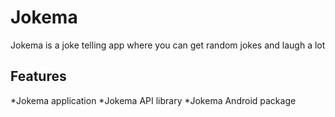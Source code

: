 # Jokema
Jokema is a joke telling app where you can get random jokes and laugh a lot

## Features
*Jokema application
*Jokema API library
*Jokema Android package
